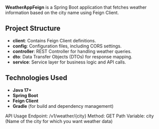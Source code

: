 **WeatherAppFeign** is a Spring Boot application that fetches weather information based on the city name using Feign Client.

## Project Structure
- **client**: Contains Feign Client definitions.
- **config**: Configuration files, including CORS settings.
- **controller**: REST Controller for handling weather queries.
- **dto**: Data Transfer Objects (DTOs) for response mapping.
- **service**: Service layer for business logic and API calls.

## Technologies Used
- **Java 17+**
- **Spring Boot**
- **Feign Client**
- **Gradle** (for build and dependency management)

API Usage
Endpoint: /v1/weather/{city}
Method: GET
Path Variable: city (Name of the city for which you want weather data)
